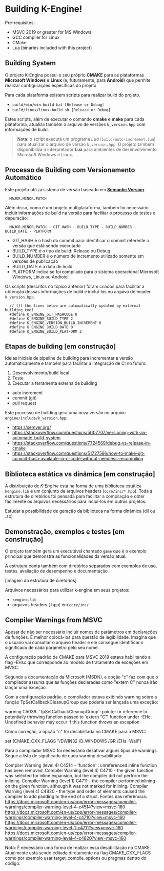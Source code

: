 # Building K-Engine!

Pre-requisites:

- MSVC 2019 or greater for MS Windows
- GCC compiler for Linux
- CMake
- Lua (binaries included with this project)

## Building System

O projeto K-Engine possui o seu próprio **CMAKE** para as plataformas **Microsoft Windows** e **Linux** (e, futuramente, para **Android**) que permite realizar configurações específicas do projeto.

Para cada plataforma existem scripts para realizar build do projeto.

- ```build/win/win-build.bat [Release or Debug]```
- ```build/linux/linux-build.sh [Release or Debug]```

Estes scripts, além de executar o comando **cmake** e **make** para cada plataforma, atualiza também o arquivo de versões ```k_version.hpp``` com informações de build.

> **Nota**: o script executa um programa _Lua_ (```build/auto-increment.lua```) para atualizar o arquivo de versão ```k_version.hpp```. O projeto também disponibiliza o interpretador **Lua** para ambientes de desenvolvimento Microsoft Windows e Linux.

## Processo de Building com Versionamento Automático

Este projeto utiliza sistema de versão baseado em [**Semantic Version**](https://semver.org/).

  ```
    MAJOR.MINOR.PATCH
  ```

Além disso, como é um projeto multiplataforma, também foi necessário incluir informações de build na versão para facilitar o processo de testes e depuração:

```
  MAJOR.MINOR.PATCH - GIT_HASH - BUILD_TYPE - BUILD_NUMBER - BUILD_DATE - PLATFORM
```

- GIT_HASH é o hash do commit para identificar o commit referente a versão que está sendo executado
- BUILD_TYPE é o tipo de build: Release ou Debug
- BUILD_NUMBER é o número de incremento utilizado somente em versões de publicação
- BUILD_DATE é a data de build
- PLATFORM indica se foi compilado para o sistema operacional Microsoft Windows, Linux ou Android

Os scripts (descritos no tópico anterior) foram criados para facilitar a obtenção dessas informações de build e incluí-los no arquivo de header ```k_version.hpp```.

```
  // (!) the lines below are automatically updated by external building tool
  #define K_ENGINE_GIT_HASHCODE 0
  #define K_ENGINE_BUILD_TYPE 2
  #define K_ENGINE_VERSION_BUILD_INCREMENT 0
  #define K_ENGINE_BUILD_DATE 0
  #define K_ENGINE_BUILD_PLATFORM 2
```

## Etapas de building [em construção]

Ideias iniciais de pipeline de building para incrementar a versão automaticamente e também para facilitar a integração de CI no futuro:

1. Desenvolvimento/build local
2. Teste
3. Executar a ferramenta externa de building
  - auto increment
  - commit (git)
  - pull request

Este processo de building gera uma nova versão no arquivo ```engine/include/k_version.hpp```.

- https://semver.org/
- https://stackoverflow.com/questions/5007707/versioning-with-an-automatic-build-system
- https://stackoverflow.com/questions/7724569/debug-vs-release-in-cmake
- https://stackoverflow.com/questions/51727566/how-to-make-git-commit-hash-available-in-c-code-without-needless-recompiling

## Biblioteca estática vs dinâmica [em construção]

A distribuição de *K-Engine* está na forma de uma biblioteca estática ```kengine.lib``` e um conjunto de arquivos headers (```core/inc/*.hpp```). Toda a estrutura de diretórios foi pensada para facilitar a compilação e obter facilmente os arquivos necessários para incluí-los em outros projetos.

Estudar a possibilidade de geração da biblioteca na forma dinâmica (dll ou .so)

## Demonstração, exemplos e testes [em construção]

O projeto também gera um executável chamado ```game``` que é o exemplo principal que demonstra as funcionalidades da versão atual.

A estrutura conta também com diretórios separados com exemplos de uso, testes, avaliação de desempenho e documentação.

[imagem da estrutura de diretórios]

Arquivos necessários para utilizar k-engine em seus projetos:

- ```kengine.lib```
- arquivos headers (.hpp) em ```core/inc/```

## Compiler Warnings from MSVC

Apesar de não ser necessário incluir nomes de parâmetros em declarações de funções. É melhor colocá-los para questão de legibilidade. Imagina que o usuario vai consultar o arquivo header e ele consegue identificar o significado de cada parametro pelo seu nome.

A configuração padrão de CMAKE para MSVC 2019 estava habilitando a flag -EHsc que corresponde ao modelo de tratamento de exceções em MVSC.

Segundo a documentação da Microsoft (MSDN), a opção "c" faz com que o compilador assuma que as funções declaradas como "extern C" nunca irão lançar uma exceção.

Com a configuração padrão, o compilador estava exibindo warning sobre a função TpSetCallbackCleanupGroup que poderia ser lançada uma exceção:

warning C5039: 'TpSetCallbackCleanupGroup': pointer or reference to potentially throwing function passed to 'extern "C"' function under -EHc. Undefined behavior may occur if this function throws an exception.

Como correção, a opção "c" foi desabilitada no CMAKE para a MSVC:

set (CMAKE_CXX_FLAGS "/DWIN32 /D_WINDOWS /GR /EHs -Wall")

Para o compilador MSVC foi necessário desativar alguns tipos de warnings. Segue a lista de significado de cada warning desabilitada:

Compiler Warning (level 4) C4514 - 'function' : unreferenced inline function has been removed.
Compiler Warning (level 4) C4710 - the given function was selected for inline expansion, but the compiler did not perform the inlining.
Compiler Warning (level 1) C4711 - the compiler performed inlining on the given function, although it was not marked for inlining.
Compiler Warning (level 4) C4820 - the type and order of elements caused the compiler to add padding to the end of a struct.
Fontes das referências:
https://docs.microsoft.com/en-us/cpp/error-messages/compiler-warnings/compiler-warning-level-4-c4514?view=msvc-160
https://docs.microsoft.com/en-us/cpp/error-messages/compiler-warnings/compiler-warning-level-4-c4710?view=msvc-160
https://docs.microsoft.com/en-us/cpp/error-messages/compiler-warnings/compiler-warning-level-1-c4711?view=msvc-160
https://docs.microsoft.com/en-us/cpp/error-messages/compiler-warnings/compiler-warning-level-4-c4820?view=msvc-160

Nota: É necessário uma forma de realizar essa desabilitação no CMAKE. Atualmente está sendo editada diretamente na flag CMAKE_CXX_FLAGS como por exemplo usar target_compile_options ou pragmas dentro do código.
